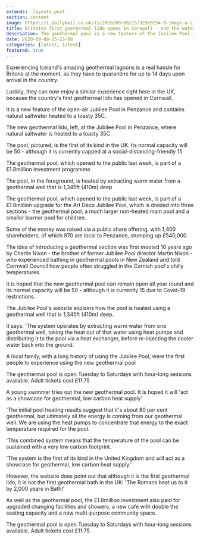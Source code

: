 ```yaml
---
extends: _layouts.post
section: content
image: https://i.dailymail.co.uk/1s/2020/09/08/15/32920254-0-image-a-2_1599573822190.jpg 
title: Britains first geothermal lido opens in Cornwall - and the water is a toasty 35C  
description: The geothermal pool is a new feature of the Jubilee Pool in Penzance, which has undergone a £1.8million upgrade. It is hoped that the geothermal pool can remain open all-year around. 
date: 2020-09-08-15-23-08 
categories: [latest, latest] 
featured: true 
--- 
```

Experiencing Iceland's amazing geothermal lagoons is a real hassle for Britons at the moment, as they have to quarantine for up to 14 days upon arrival in the country.

Luckily, they can now enjoy a similar experience right here in the UK, because the country's first geothermal lido has opened in Cornwall.

It is a new feature of the open-air Jubilee Pool in Penzance and contains natural saltwater heated to a toasty 35C.

The new geothermal lido, left, at the Jubilee Pool in Penzance, where natural saltwater is heated to a toasty 35C 

The pool, pictured, is the first of its kind in the UK. Its normal capacity will be 50 - although it is currently capped at a social-distancing-friendly 15 

The geothermal pool, which opened to the public last week, is part of a £1.8million investment programme 

The pool, in the foreground, is heated by extracting warm water from a geothermal well that is 1,345ft (410m) deep

The geothermal pool, which opened to the public last week, is part of a £1.8million upgrade for the Art Deco Jubilee Pool, which is divided into three sections - the geothermal pool, a much larger non-heated main pool and a smaller learner pool for children.

Some of the money was raised via a public share offering, with 1,400 shareholders, of which 970 are local to Penzance, stumping up £540,000.

The idea of introducing a geothermal section was first mooted 10 years ago by Charlie Nixon - the brother of former Jubilee Pool director Martin Nixon - who experienced bathing in geothermal pools in New Zealand and told Cornwall Council how people often struggled in the Cornish pool's chilly temperatures.  

It is hoped that the new geothermal pool can remain open all year round and its normal capacity will be 50 - although it is currently 15 due to Covid-19 restrictions.

The Jubilee Pool's website explains how the pool is heated using a geothermal well that is 1,345ft (410m) deep.

It says: 'The system operates by extracting warm water from one geothermal well, taking the heat out of that water using heat pumps and distributing it to the pool via a heat exchanger, before re-injecting the cooler water back into the ground.

A local family, with a long history of using the Jubilee Pool, were the first people to experience using the new geothermal pool

The geothermal pool is open Tuesday to Saturdays with hour-long sessions available. Adult tickets cost £11.75

A young swimmer tries out the new geothermal pool. It is hoped it will 'act as a showcase for geothermal, low carbon heat supply' 

'The initial pool heating results suggest that it's about 80 per cent geothermal, but ultimately all the energy is coming from our geothermal well. We are using the heat pumps to concentrate that energy to the exact temperature required for the pool. 

'This combined system means that the temperature of the pool can be sustained with a very low carbon footprint.

'The system is the first of its kind in the United Kingdom and will act as a showcase for geothermal, low carbon heat supply.'

However, the website does point out that although it is the first geothermal lido, it is not the first geothermal bath in the UK: 'The Romans beat us to it by 2,000 years in Bath!'

As well as the geothermal pool, the £1.8million investment also paid for upgraded changing facilities and showers, a new cafe with double the seating capacity and a new multi-purpose community space.

The geothermal pool is open Tuesday to Saturdays with hour-long sessions available. Adult tickets cost £11.75. 

